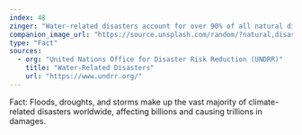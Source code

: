 ```yaml
---
index: 48
zinger: "Water-related disasters account for over 90% of all natural disasters."
companion_image_url: "https://source.unsplash.com/random/?natural,disaster,flood"
type: "Fact"
sources:
  - org: "United Nations Office for Disaster Risk Reduction (UNDRR)"
    title: "Water-Related Disasters"
    url: "https://www.undrr.org/"
---
```

Fact: Floods, droughts, and storms make up the vast majority of climate-related disasters worldwide, affecting billions and causing trillions in damages.
